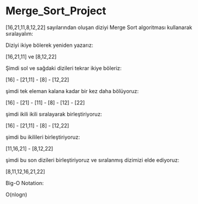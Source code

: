 # Merge_Sort_Project

[16,21,11,8,12,22]  sayılarından oluşan diziyi Merge Sort algoritması kullanarak sıralayalım:

Diziyi ikiye bölerek yeniden yazarız:

[16,21,11] ve [8,12,22]

Şimdi sol ve sağdaki dizileri tekrar ikiye böleriz:

[16] - [21,11] - [8] - [12,22]

şimdi tek eleman kalana kadar bir kez daha bölüyoruz:

[16] - [21] - [11] - [8] - [12] - [22]

şimdi ikili ikili sıralayarak birleştiriyoruz:

[16] - [21,11] - [8] - [12,22]

şimdi bu ikilileri birleştiriyoruz:

[11,16,21] - [8,12,22]

şimdi bu son dizileri birleştiriyoruz ve sıralanmış dizimizi elde ediyoruz:

[8,11,12,16,21,22]

Big-O Notation:

O(nlogn)

